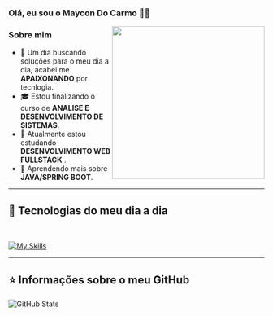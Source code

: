 ### Olá, eu sou o Maycon Do Carmo 👋🏻

<img align="right" width="300" src="https://i2.wp.com/allhtaccess.info/wp-content/uploads/2018/03/programming.gif?fit=1281%2C716&ssl=1"/>


<h3>Sobre mim</h3>

- 🤔 Um dia buscando soluções para o meu dia a dia, acabei me **APAIXONANDO** por tecnlogia.
- 🎓 Estou finalizando o curso de **ANALISE E DESENVOLVIMENTO DE SISTEMAS**.
- 💼 Atualmente estou estudando **DESENVOLVIMENTO WEB FULLSTACK** .
- 🌱&nbsp;Aprendendo mais sobre **JAVA/SPRING BOOT**.
---

## 🚀 Tecnologias do meu dia a dia
<br> 

[![My Skills](https://skillicons.dev/icons?i=java,spring,angular,js,html,css,bootstrap,jenkins,docker)](https://skillicons.dev)


---

## ⭐ Informações sobre o meu GitHub

![GitHub Stats](https://github-readme-stats.vercel.app/api?username=MayconDoCarmo&show_icons=true&theme=transparent)
